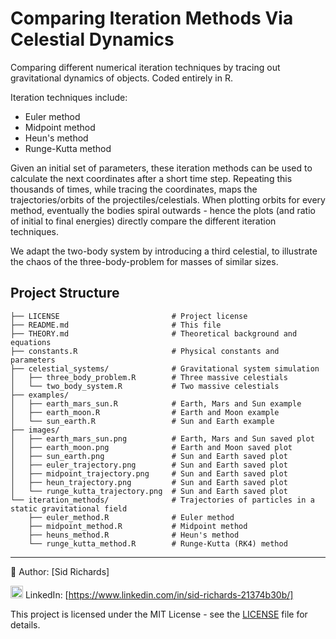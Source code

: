 # Comparing Iteration Methods Via Celestial Dynamics
Comparing different numerical iteration techniques by tracing out gravitational dynamics of objects.
Coded entirely in R.

Iteration techniques include:
- Euler method
- Midpoint method
- Heun's method
- Runge-Kutta method

Given an initial set of parameters, these iteration methods can be used to calculate the next coordinates after a short time step.
Repeating this thousands of times, while tracing the coordinates, maps the trajectories/orbits of the projectiles/celestials.
When plotting orbits for every method, eventually the bodies spiral outwards - hence the plots (and ratio of initial to final energies) directly compare the different iteration techniques.

We adapt the two-body system by introducing a third celestial, to illustrate the chaos of the three-body-problem for masses of similar sizes.

## Project Structure

```
├── LICENSE                         # Project license
├── README.md                       # This file
├── THEORY.md                       # Theoretical background and equations
├── constants.R                     # Physical constants and parameters
├── celestial_systems/              # Gravitational system simulation
│   ├── three_body_problem.R        # Three massive celestials
│   └── two_body_system.R           # Two massive celestials
├── examples/
│   ├── earth_mars_sun.R            # Earth, Mars and Sun example
│   ├── earth_moon.R                # Earth and Moon example
│   └── sun_earth.R                 # Sun and Earth example
├── images/
│   ├── earth_mars_sun.png          # Earth, Mars and Sun saved plot
│   ├── earth_moon.png              # Earth and Moon saved plot
│   ├── sun_earth.png               # Sun and Earth saved plot
│   ├── euler_trajectory.png        # Sun and Earth saved plot
│   ├── midpoint_trajectory.png     # Sun and Earth saved plot
│   ├── heun_trajectory.png         # Sun and Earth saved plot
│   └── runge_kutta_trajectory.png  # Sun and Earth saved plot
└── iteration_methods/              # Trajectories of particles in a static gravitational field
    ├── euler_method.R              # Euler method
    ├── midpoint_method.R           # Midpoint method
    ├── heuns_method.R              # Heun's method
    └── runge_kutta_method.R        # Runge-Kutta (RK4) method
```

---

📘 Author: [Sid Richards]

<img src="https://cdn.jsdelivr.net/gh/devicons/devicon/icons/linkedin/linkedin-original.svg" width="20" /> LinkedIn: [https://www.linkedin.com/in/sid-richards-21374b30b/]

This project is licensed under the MIT License - see the [LICENSE](LICENSE) file for details.
